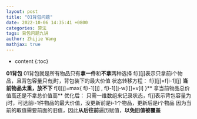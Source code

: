 ```yaml
---
layout: post
title: "01背包问题"
date: 2022-10-06 14:35:41 +0800
categories: 算法
tags: 背包问题九讲
author: Zhijie Wang
mathjax: true
---
```


* content
{:toc}

**01背包**
01背包就是所有物品只有**拿一件**和**不拿**两种选择
f[i][j]表示只拿前i个物品，且背包容量只有j时，背包装下的最大价值
状态转移方程：
f[i][j]=f[i-1][j] **当前物品太重，放不下**
f[i][j]=max{ f[i-1][j] , f[i-1][j-w[i]]+v[i] }** 拿当前物品总价值高还是不拿总价值高**
优化后：
只需一维数组来记录状态，f[j]表示背包容量为j时，可选前i-1件物品的最大价值，没更新前是i-1个物品，更新后是i个物品
因为当前的取值需要前面的旧值，因此**从后往前**遍历赋值，**以免旧值被覆盖**
